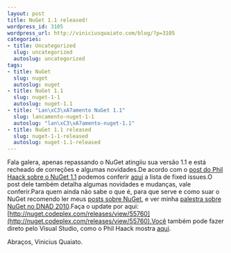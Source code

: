 ```yaml
--- 
layout: post
title: NuGet 1.1 released!
wordpress_id: 3105
wordpress_url: http://viniciusquaiato.com/blog/?p=3105
categories: 
- title: Uncategorized
  slug: uncategorized
  autoslug: uncategorized
tags: 
- title: NuGet
  slug: nuget
  autoslug: nuget
- title: NuGet 1.1
  slug: nuget-1-1
  autoslug: nuget-1.1
- title: "Lan\xC3\xA7amento NuGet 1.1"
  slug: lancamento-nuget-1-1
  autoslug: "lan\xC3\xA7amento-nuget-1.1"
- title: NuGet 1.1 released
  slug: nuget-1-1-released
  autoslug: nuget-1.1-released
---
```

Fala galera, apenas repassando o NuGet atingiiu sua versão 1.1 e está recheado de correções e algumas novidades.De acordo com o [post do Phil Haack sobre o NuGet 1.1](http://haacked.com/archive/2011/02/12/nuget-1-1-released.aspx) podemos conferir [aqui](http://nuget.codeplex.com/workitem/list/advanced?keyword=&status=All&type=All&priority=All&release=NuGet%201.1&assignedTo=All&component=All&sortField=LastUpdatedDate&sortDirection=Descending&page=0) a lista de fixed issues.O post dele também detalha algumas novidades e mudanças, vale conferir.Para quem ainda não sabe o que é, para que serve e como suar o NuGet recomendo ler meus [posts sobre NuGet](http://viniciusquaiato.com/blog/tag/nuget/), e ver minha [palestra sobre NuGet no DNAD 2010](http://viniciusquaiato.com/blog/videos-pelestra-sobre-nuget-do-dnad-2010/).Faça o update por aqui: [http://nuget.codeplex.com/releases/view/55760](http://nuget.codeplex.com/releases/view/55760).Você também pode fazer direto pelo Visual Studio, como o Phil Haack mostra [aqui](http://haacked.com/archive/2011/02/12/nuget-1-1-released.aspx).

Abraços,
Vinicius Quaiato.
